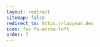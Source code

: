 ```yaml
---
layout: redirect
sitemap: false
redirect_to: https://lazyman.dev
icon: fas fa-arrow-left
order: 7
---
```

